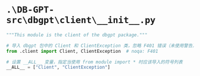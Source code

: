 # `.\DB-GPT-src\dbgpt\client\__init__.py`

```py
"""This module is the client of the dbgpt package."""

# 导入 dbgpt 包中的 Client 和 ClientException 类，忽略 F401 错误（未使用警告）
from .client import Client, ClientException  # noqa: F401

# 设置 __ALL__ 变量，指定当使用 from module import * 时应该导入的符号列表
__ALL__ = ["Client", "ClientException"]
```
